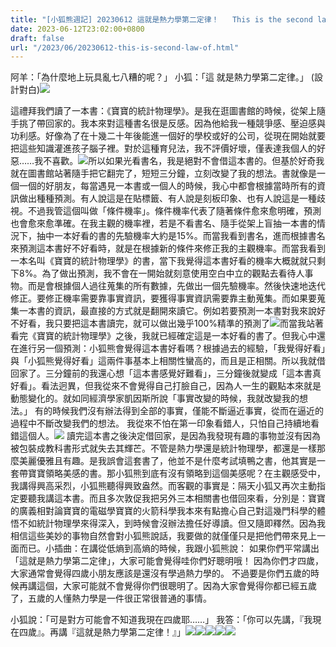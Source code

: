 ```yaml
---
title: "[小狐熊週記] 20230612 這就是熱力學第二定律！   This is the second law of thermodynamics!"
date: 2023-06-12T23:02:00+0800
draft: false
url: "/2023/06/20230612-this-is-second-law-of.html"
---
```


阿羊：「為什麼地上玩具亂七八糟的呢？」
小狐：「這 就是熱力學第二定律。」
(設計對白)![](https://blogger.googleusercontent.com/img/b/R29vZ2xl/AVvXsEgQJCitdOV06OsRL57nrVp74_2jIM82uqw_zZETewvObZkj5dLeb2yzqIbFTrvuIypZeCWub0TfTw2kkYulxjQQrknb4U7qy8XWk7kRGeFoL2Pp1kl8UwXbPDyb4t1s5jV0ef7k-SgPOCl4uSaXnBuj9sjT6FWE36Nkv7s5K-CMCNzlPl_T_qObSQ8k/w301-h400/PXL_20230612_131303199.MP.jpg)

這禮拜我們讀了一本書：《寶寶的統計物理學》。是我在逛圖書館的時候，從架上隨手挑了帶回家的。我本來對這種書名很是反感。因為他給我一種競爭感、壓迫感與功利感。好像為了在十幾二十年後能進一個好的學校或好的公司，從現在開始就要把這些知識灌進孩子腦子裡。對於這種育兒法，我不評價好壞，僅表達我個人的好惡……我不喜歡。![](https://blogger.googleusercontent.com/img/b/R29vZ2xl/AVvXsEh-dBYdsdlGzScBZQEROkTplwMDcxlhVXD3B-mLSZmeKUBQpzVHzhSa6PUwDL5zEEPDFykfTpFQQfEpLCXkYBs9W7QY850YlYLT2dvKIPeqwVPJI7S6xwQ_MLrdFg5bWueIZc2F49SdwxteZ6WdLboEBksOdHBM3e0UNvEctSoeECro7jQF16b1-f_E/w301-h400/PXL_20230612_131320065.jpg)所以如果光看書名，我是絕對不會借這本書的。但基於好奇我就在圖書館站著隨手把它翻完了，短短三分鐘，立刻改變了我的想法。書就像是一個一個的好朋友，每當遇見一本書或一個人的時候，我心中都會根據當時所有的資訊做出種種預測。有人說這是在貼標籤、有人說是刻板印象、也有人說這是一種歧視。不過我管這個叫做「條件機率」。條件機率代表了隨著條件愈來愈明確，預測也會愈來愈準確。在我主觀的機率裡，若是不看書名、隨手從架上盲抽一本書的情況下，抽中一本好看的書的先驗機率大約是15%。而當我看到書名，進而根據書名來預測這本書好不好看時，就是在根據新的條件來修正我的主觀機率。而當我看到一本名叫《寶寶的統計物理學》的書，當下我覺得這本書好看的機率大概就就只剩下8%。為了做出預測，我不會在一開始就刻意使用空白中立的觀點去看待人事物。而是會根據個人過往蒐集的所有數據，先做出一個先驗機率。然後快速地迭代修正。要修正機率需要靠事實資訊，要獲得事實資訊需要靠主動蒐集。而如果要蒐集一本書的資訊，最直接的方式就是翻開來讀它。例如若要預測一本書對我來說好不好看，我只要把這本書讀完，就可以做出幾乎100%精準的預測了![](https://fonts.gstatic.com/s/e/notoemoji/15.0/1f606/72.png)而當我站著看完《寶寶的統計物理學》之後，我就已經確定這是一本好看的書了。但我心中還在進行另一個預測：小狐熊會覺得這本書好看嗎？根據過去的經驗，「我覺得好看」與「小狐熊覺得好看」這兩件事基本上相關性蠻高的，而且是正相關。所以我就借回家了。三分鐘前的我還心想「這本書感覺好難看」，三分鐘後就變成「這本書真好看」。看法迥異，但我從來不會覺得自己打臉自己，因為人一生的觀點本來就是動態變化的。就如同經濟學家凱因斯所說「事實改變的時候，我就改變我的想法。」
有的時候我們沒有辦法得到全部的事實，僅能不斷逼近事實，從而在逼近的過程中不斷改變我們的想法。
我從來不怕在第一印象看錯人，只怕自己持續地看錯這個人。![](https://blogger.googleusercontent.com/img/b/R29vZ2xl/AVvXsEjXPMa67qNcRxaQ8F5au-y1XfjhY3z13Pphn8Zx28Yz8aQlmh36g8Pvv1p2EImSM49vAsE0peFK9nLdJTjO5VlKhu4MxsCKYSVJohfm_o0drPv5eM41BiDw4TjnP7Q6cVl2ZuhnPWg8AUSV1eRQI0HlGZn4iGMsrV0paGpWo1xU6Oh5TVl3Bzwt4Md1/w400-h189/quote-when-the-facts-change-i-change-my-mind-john-maynard-keynes-52-12-54.jpg)
讀完這本書之後決定借回家，是因為我發現有趣的事物並沒有因為被包裝成教科書形式就失去其輝芒。不管是熱力學還是統計物理學，都還是一樣那麼美麗優雅且有趣。是我誤會這套書了，他並不是什麼考試填鴨之書，他其實是一套帶寶寶領略美感的書。那小狐熊到底有沒有領略到這個美感呢？在主觀感受中，我講得興高采烈，小狐熊聽得興致盎然。而客觀的事實是：隔天小狐又再次主動指定要聽我講這本書。而且多次敦促我把另外三本相關書也借回來看，分別是：寶寶的廣義相對論寶寶的電磁學寶寶的火箭科學我本來有點擔心自己對這幾門科學的體悟不如統計物理學來得深入，到時候會沒辦法擔任好導讀。但又隨即釋然。因為我相信這些美妙的事物自然會對小狐熊說話，我要做的就僅僅只是把他們帶來見上一面而已。小插曲：在講從低熵到高熵的時候，我跟小狐熊說：
如果你們平常講出「這就是熱力學第二定律」，大家可能會覺得哇你們好聰明哦！
因為你們才四歲，大家通常會覺得四歲小朋友應該是還沒有學過熱力學的。
不過要是你們五歲的時候再講這個，大家可能就不會覺得你們很聰明了。因為大家會覺得你都已經五歲了，五歲的人懂熱力學是一件很正常很普通的事情。

小狐說：「可是對方可能會不知道我現在四歲耶……」
我答：「你可以先講，『我現在四歲』。再講『這就是熱力學第二定律！』」![](https://fonts.gstatic.com/s/e/notoemoji/15.0/1f923/72.png)![](https://fonts.gstatic.com/s/e/notoemoji/15.0/1f923/72.png)![](https://fonts.gstatic.com/s/e/notoemoji/15.0/1f923/72.png)![](https://fonts.gstatic.com/s/e/notoemoji/15.0/1f923/72.png)![](https://fonts.gstatic.com/s/e/notoemoji/15.0/1f923/72.png)
